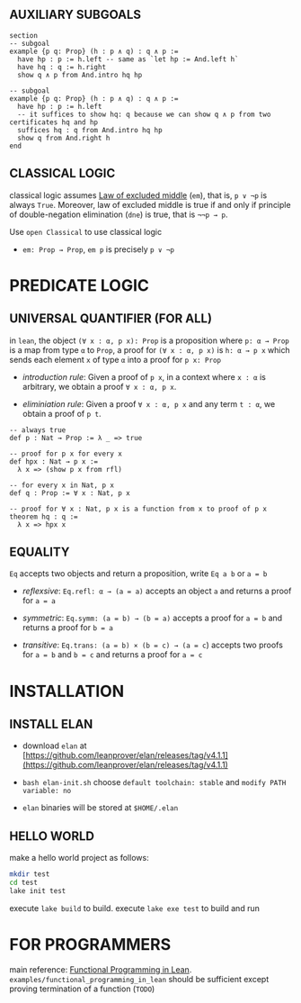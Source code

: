 
## AUXILIARY SUBGOALS

```lean
section
-- subgoal
example {p q: Prop} (h : p ∧ q) : q ∧ p :=
  have hp : p := h.left -- same as `let hp := And.left h`
  have hq : q := h.right
  show q ∧ p from And.intro hq hp

-- subgoal
example {p q: Prop} (h : p ∧ q) : q ∧ p :=
  have hp : p := h.left
  -- it suffices to show hq: q because we can show q ∧ p from two certificates hq and hp
  suffices hq : q from And.intro hq hp
  show q from And.right h
end
```

## CLASSICAL LOGIC

classical logic assumes [Law of excluded middle](https://en.wikipedia.org/wiki/Law_of_excluded_middle) (`em`), that is, `p ∨ ¬p` is always `True`. Moreover, law of excluded middle is true if and only if principle of double-negation elimination (`dne`) is true, that is `¬¬p → p`.

Use `open Classical` to use classical logic

- `em: Prop → Prop`, `em p` is precisely `p ∨ ¬p`


# PREDICATE LOGIC

## UNIVERSAL QUANTIFIER (FOR ALL)

in `lean`, the object `(∀ x : α, p x): Prop` is a proposition where `p: α → Prop` is a map from type `α` to `Prop`, a proof for `(∀ x : α, p x)` is `h: α → p x` which sends each element `x` of type `α` into a proof for `p x: Prop`

- *introduction rule*: Given a proof of `p x`, in a context where `x : α` is arbitrary, we obtain a proof `∀ x : α, p x`.

- *eliminiation rule*: Given a proof `∀ x : α, p x` and any term `t : α`, we obtain a proof of `p t`.


```lean
-- always true
def p : Nat → Prop := λ _ => true

-- proof for p x for every x
def hpx : Nat → p x :=
  λ x => (show p x from rfl)

-- for every x in Nat, p x
def q : Prop := ∀ x : Nat, p x

-- proof for ∀ x : Nat, p x is a function from x to proof of p x
theorem hq : q :=
  λ x => hpx x
```

## EQUALITY

`Eq` accepts two objects and return a proposition, write `Eq a b` or `a = b`

- *reflexsive*: `Eq.refl: α → (a = a)` accepts an object `a` and returns a proof for `a = a`

- *symmetric*: `Eq.symm: (a = b) → (b = a)` accepts a proof for `a = b` and returns a proof for `b = a`

- *transitive*: `Eq.trans: (a = b) × (b = c) → (a = c`) accepts two proofs for `a = b` and `b = c` and returns a proof for `a = c`







































# INSTALLATION

## INSTALL ELAN

- download `elan` at [https://github.com/leanprover/elan/releases/tag/v4.1.1](https://github.com/leanprover/elan/releases/tag/v4.1.1)

- `bash elan-init.sh` choose `default toolchain: stable` and `modify PATH variable: no`

- `elan` binaries will be stored at `$HOME/.elan`

## HELLO WORLD

make a hello world project as follows:

```bash
mkdir test
cd test
lake init test
```

execute `lake build` to build. execute `lake exe test` to build and run

# FOR PROGRAMMERS

main reference: [Functional Programming in Lean](https://lean-lang.org/functional_programming_in_lean/). `examples/functional_programming_in_lean` should be sufficient except proving termination of a function (`TODO`)
